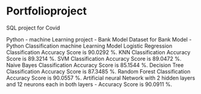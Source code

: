 # Portfolioproject

SQL project for Covid

Python - machine Learning project - Bank Model
Dataset for Bank Model - Python Classification machine Learning Model
  Logistic Regression Classification Accuracy Score is 90.0292 %.
  KNN Classification Accuracy Score is 89.3214 %.
  SVM Classification Accuracy Score is 89.0472 %.
  Naive Bayes Classification Accuracy Score is 85.1544 %.
  Decision Tree Classification Accuracy Score is 87.3485 %.
  Random Forest Classification Accuracy Score is 90.0557 %.
  Artificial neural Network with 2 hidden layers and 12 neurons each in both layers -  Accuracy Score is 90.0911 %.
  
